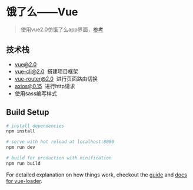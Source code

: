 # 饿了么——Vue
> 使用vue2.0仿饿了么app界面，[参考](http://coding.imooc.com/learn/list/74.html)
## 技术栈
* vue@2.0
* vue-cli@2.0  搭建项目框架
* vue-router@2.0  进行页面路由切换
* axios@0.15  进行http请求
* 使用sass编写样式
## Build Setup

``` bash
# install dependencies
npm install

# serve with hot reload at localhost:8080
npm run dev

# build for production with minification
npm run build
```

For detailed explanation on how things work, checkout the [guide](http://vuejs-templates.github.io/webpack/) and [docs for vue-loader](http://vuejs.github.io/vue-loader).
